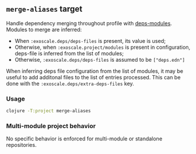 ## `merge-aliases` target

Handle dependency merging throughout profile with [deps-modules](https://github.com/exoscale/deps-modules).
Modules to merge are inferred:

- When `:exoscale.deps/deps-files` is present, its value is used;
- Otherwise, when `:exoscale.project/modules` is present in configuration, deps-file is
  inferred from the list of modules;
- Otherwise, `:exoscale.deps/deps-files` is assumed to be `["deps.edn"]`

When inferring deps file configuration from the list of modules, it may be useful
to add additonal files to the list of entries processed. This can be done with
the `:exoscale.deps/extra-deps-files` key.

### Usage

```bash
clojure -T:project merge-aliases
```

### Multi-module project behavior

No specific behavior is enforced for multi-module or standalone repositories.
